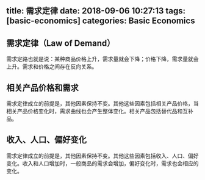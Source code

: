 title: 需求定律
date: 2018-09-06 10:27:13
tags: [basic-economics] 
categories: Basic Economics
---
## 需求定律（Law of Demand）
需求定路也就是说：某种商品价格上升，需求量就会下降；价格下降，需求量就会上升。需求和价格之间存在反向关系。

## 相关产品价格和需求
需求定律成立的前提是，其他因素保持不变。其他这些因素包括相关产品价格，当相关产品价格变化时，需求曲线也会产生整体变化。相关产品包括替代品和互补品。

## 收入、人口、偏好变化
需求定律成立的前提是，其他因素保持不变。其他这些因素包括收入、人口、偏好变化。收入和人口增加时，一般商品的需求会增加，偏好变化时，需求也会相应的变化。
